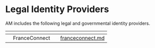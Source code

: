 # Legal Identity Providers

AM includes the following legal and governmental identity providers.

<table data-view="cards"><thead><tr><th></th><th></th><th></th><th data-hidden data-card-target data-type="content-ref"></th></tr></thead><tbody><tr><td></td><td>FranceConnect</td><td></td><td><a href="franceconnect.md">franceconnect.md</a></td></tr></tbody></table>
